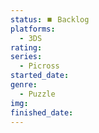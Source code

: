 ```yaml
---
status: ⏹️ Backlog
platforms:
  - 3DS
rating:
series:
  - Picross
started_date:
genre:
  - Puzzle
img:
finished_date:
---
```

